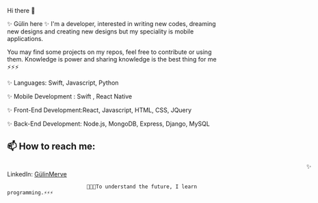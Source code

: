 
Hi there 👋

✨ Gülin here ✨ I'm a developer, interested in writing new codes, dreaming new designs and creating new designs but my speciality is mobile applications.
 
You may find some projects on my repos, feel free to contribute or using them. Knowledge is power and sharing knowledge is the best thing for me ⚡⚡⚡


✨ Languages: Swift, Javascript, Python

✨  Mobile Development : Swift , React Native

✨ Front-End Development:React, Javascript, HTML, CSS, JQuery

✨ Back-End Development: Node.js, MongoDB, Express, Django, MySQL

 ## 📫 How to reach me: <br>
<span style="margin-left:50em;" >✨ LinkedIn:</span> <a href='https://www.linkedin.com/in/g-merve-ayaz-b7428849/'>GülinMerve</a>




                              🌱🌱🌱To understand the future, I learn programming.⚡⚡⚡
